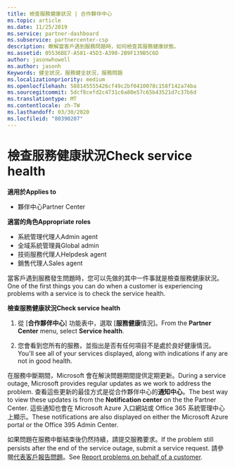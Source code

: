 ```yaml
---
title: 檢查服務健康狀況 | 合作夥伴中心
ms.topic: article
ms.date: 11/25/2019
ms.service: partner-dashboard
ms.subservice: partnercenter-csp
description: 瞭解當客戶遇到服務問題時，如何檢查其服務健康狀態。
ms.assetid: 05536BE7-A581-45D3-A390-2B9F139B5C6D
author: jasonwhowell
ms.author: jasonh
Keywords: 健全狀況，服務健全狀況，服務問題
ms.localizationpriority: medium
ms.openlocfilehash: 588145555426cf49c2bf0410078c158f142a74ba
ms.sourcegitcommit: 5dcf8cefd2c4731c6a80e57c65b43521d7c37b6d
ms.translationtype: MT
ms.contentlocale: zh-TW
ms.lasthandoff: 03/30/2020
ms.locfileid: "80390207"
---
```

# <a name="check-service-health"></a><span data-ttu-id="589f8-104">檢查服務健康狀況</span><span class="sxs-lookup"><span data-stu-id="589f8-104">Check service health</span></span>

<span data-ttu-id="589f8-105">**適用於**</span><span class="sxs-lookup"><span data-stu-id="589f8-105">**Applies to**</span></span>

- <span data-ttu-id="589f8-106">夥伴中心</span><span class="sxs-lookup"><span data-stu-id="589f8-106">Partner Center</span></span>

<span data-ttu-id="589f8-107">**適當的角色**</span><span class="sxs-lookup"><span data-stu-id="589f8-107">**Appropriate roles**</span></span>

- <span data-ttu-id="589f8-108">系統管理代理人</span><span class="sxs-lookup"><span data-stu-id="589f8-108">Admin agent</span></span>
- <span data-ttu-id="589f8-109">全域系統管理員</span><span class="sxs-lookup"><span data-stu-id="589f8-109">Global admin</span></span>
- <span data-ttu-id="589f8-110">技術服務代理人</span><span class="sxs-lookup"><span data-stu-id="589f8-110">Helpdesk agent</span></span>
- <span data-ttu-id="589f8-111">銷售代理人</span><span class="sxs-lookup"><span data-stu-id="589f8-111">Sales agent</span></span>

<span data-ttu-id="589f8-112">當客戶遇到服務發生問題時，您可以先做的其中一件事就是檢查服務健康狀況。</span><span class="sxs-lookup"><span data-stu-id="589f8-112">One of the first things you can do when a customer is experiencing problems with a service is to check the service health.</span></span>

<span data-ttu-id="589f8-113">**檢查服務健康狀況**</span><span class="sxs-lookup"><span data-stu-id="589f8-113">**Check service health**</span></span>

1.  <span data-ttu-id="589f8-114">從 [**合作夥伴中心**] 功能表中，選取 [**服務健康**情況]。</span><span class="sxs-lookup"><span data-stu-id="589f8-114">From the **Partner Center** menu, select **Service health**.</span></span> 

2.  <span data-ttu-id="589f8-115">您會看到您所有的服務，並指出是否有任何項目不是處於良好健康情況。</span><span class="sxs-lookup"><span data-stu-id="589f8-115">You'll see all of your services displayed, along with indications if any are not in good health.</span></span> 

<span data-ttu-id="589f8-116">在服務中斷期間，Microsoft 會在解決問題期間提供定期更新。</span><span class="sxs-lookup"><span data-stu-id="589f8-116">During a service outage, Microsoft provides regular updates as we work to address the problem.</span></span> <span data-ttu-id="589f8-117">查看這些更新的最佳方式是從合作夥伴中心的**通知中心**。</span><span class="sxs-lookup"><span data-stu-id="589f8-117">The best way to view these updates is from the **Notification center** on the the Partner Center.</span></span> <span data-ttu-id="589f8-118">這些通知也會在 Microsoft Azure 入口網站或 Office 365 系統管理中心上顯示。</span><span class="sxs-lookup"><span data-stu-id="589f8-118">These notifications are also displayed on either the Microsoft Azure portal or the Office 395 Admin Center.</span></span>

<span data-ttu-id="589f8-119">如果問題在服務中斷結束後仍然持續，請提交服務要求。</span><span class="sxs-lookup"><span data-stu-id="589f8-119">If the problem still persists after the end of the service outage, submit a service request.</span></span> <span data-ttu-id="589f8-120">請參閱[代表客戶報告問題](report-problems-on-behalf-of-a-customer.md)。</span><span class="sxs-lookup"><span data-stu-id="589f8-120">See [Report problems on behalf of a customer](report-problems-on-behalf-of-a-customer.md).</span></span>

 

 



